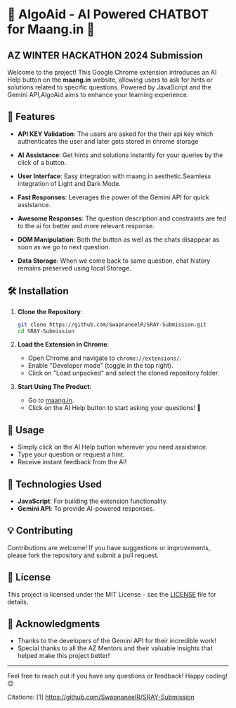 
# 🌟 AlgoAid - AI Powered CHATBOT for Maang.in 🌟

## AZ WINTER HACKATHON 2024 Submission
Welcome to the project! This Google Chrome extension introduces an AI Help button on the **maang.in** website, allowing users to ask for hints or solutions related to specific questions. Powered by JavaScript and the Gemini API,AlgoAid aims to enhance your learning experience.

## 🚀 Features

- **API KEY Validation**: The users are asked for the their api key which authenticates the user and later gets stored in chrome storage

- **AI Assistance**: Get hints and solutions instantly for your queries by the click of a button.

- **User Interface**: Easy integration with maang.in aesthetic.Seamless integration of Light and Dark Mode.

- **Fast Responses**: Leverages the power of the Gemini API for quick assistance.

- **Awesome Responses**: The question description and constraints are fed to the ai for better and more relevant response.

- **DOM Manipulation**: Both the button as well as the chats disappear as soon as we go to next question.

- **Data Storage**: When we come back to same question, chat history remains preserved using local Storage. 
  

## 🛠️ Installation

1. **Clone the Repository**:
   ```bash
   git clone https://github.com/SwapnaneelR/SRAY-Submission.git
   cd SRAY-Submission
   ```

2. **Load the Extension in Chrome**:
   - Open Chrome and navigate to `chrome://extensions/`.
   - Enable "Developer mode" (toggle in the top right).
   - Click on "Load unpacked" and select the cloned repository folder.

3. **Start Using The Product**:
   - Go to [maang.in](https://maang.in).
   - Click on the AI Help button to start asking your questions! 💬

## 📖 Usage

- Simply click on the AI Help button wherever you need assistance.
- Type your question or request a hint.
- Receive instant feedback from the AI!

## 🤖 Technologies Used

- **JavaScript**: For building the extension functionality.
- **Gemini API**: To provide AI-powered responses.

## 💡 Contributing

Contributions are welcome! If you have suggestions or improvements, please fork the repository and submit a pull request.

## 📄 License

This project is licensed under the MIT License - see the [LICENSE](LICENSE) file for details.

## 🎉 Acknowledgments

- Thanks to the developers of the Gemini API for their incredible work!
- Special thanks to all the AZ Mentors and their valuable insights that helped make this project better!

---

Feel free to reach out if you have any questions or feedback! Happy coding! 😊

Citations:
[1] https://github.com/SwapnaneelR/SRAY-Submission